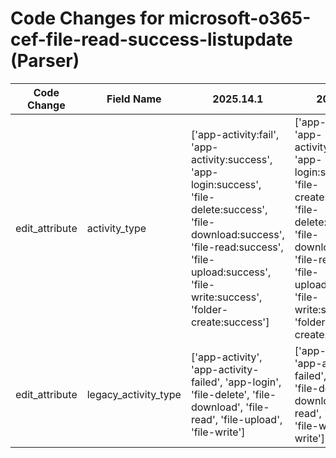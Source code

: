 # Code Changes for microsoft-o365-cef-file-read-success-listupdate (Parser)

| Code Change | Field Name | 2025.14.1 | 2025.15.1 |
|-------------|------------|-----------|------------|
| edit_attribute | activity_type | ['app-activity:fail', 'app-activity:success', 'app-login:success', 'file-delete:success', 'file-download:success', 'file-read:success', 'file-upload:success', 'file-write:success', 'folder-create:success'] | ['app-activity:fail', 'app-activity:success', 'app-login:success', 'file-create:success', 'file-delete:success', 'file-download:success', 'file-read:success', 'file-upload:success', 'file-write:success', 'folder-create:success'] |
| edit_attribute | legacy_activity_type | ['app-activity', 'app-activity-failed', 'app-login', 'file-delete', 'file-download', 'file-read', 'file-upload', 'file-write'] | ['app-activity', 'app-activity-failed', 'app-login', 'file-delete', 'file-download', 'file-read', 'file-upload', 'file-write', 'usb-write'] |